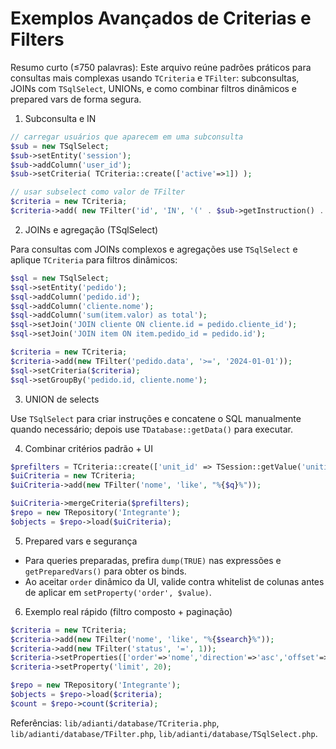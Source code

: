 # Exemplos Avançados de Criterias e Filters

Resumo curto (≤750 palavras):
Este arquivo reúne padrões práticos para consultas mais complexas usando `TCriteria` e `TFilter`: subconsultas, JOINs com `TSqlSelect`, UNIONs, e como combinar filtros dinâmicos e prepared vars de forma segura.

1) Subconsulta e IN

```php
// carregar usuários que aparecem em uma subconsulta
$sub = new TSqlSelect;
$sub->setEntity('session');
$sub->addColumn('user_id');
$sub->setCriteria( TCriteria::create(['active'=>1]) );

// usar subselect como valor de TFilter
$criteria = new TCriteria;
$criteria->add( new TFilter('id', 'IN', '(' . $sub->getInstruction() . ')') );
```

2) JOINs e agregação (TSqlSelect)

Para consultas com JOINs complexos e agregações use `TSqlSelect` e aplique `TCriteria` para filtros dinâmicos:

```php
$sql = new TSqlSelect;
$sql->setEntity('pedido');
$sql->addColumn('pedido.id');
$sql->addColumn('cliente.nome');
$sql->addColumn('sum(item.valor) as total');
$sql->setJoin('JOIN cliente ON cliente.id = pedido.cliente_id');
$sql->setJoin('JOIN item ON item.pedido_id = pedido.id');

$criteria = new TCriteria;
$criteria->add(new TFilter('pedido.data', '>=', '2024-01-01'));
$sql->setCriteria($criteria);
$sql->setGroupBy('pedido.id, cliente.nome');
```

3) UNION de selects

Use `TSqlSelect` para criar instruções e concatene o SQL manualmente quando necessário; depois use `TDatabase::getData()` para executar.

4) Combinar critérios padrão + UI

```php
$prefilters = TCriteria::create(['unit_id' => TSession::getValue('unitid')]);
$uiCriteria = new TCriteria;
$uiCriteria->add(new TFilter('nome', 'like', "%{$q}%"));

$uiCriteria->mergeCriteria($prefilters);
$repo = new TRepository('Integrante');
$objects = $repo->load($uiCriteria);
```

5) Prepared vars e segurança

- Para queries preparadas, prefira `dump(TRUE)` nas expressões e `getPreparedVars()` para obter os binds.
- Ao aceitar `order` dinâmico da UI, valide contra whitelist de colunas antes de aplicar em `setProperty('order', $value)`.

6) Exemplo real rápido (filtro composto + paginação)

```php
$criteria = new TCriteria;
$criteria->add(new TFilter('nome', 'like', "%{$search}%"));
$criteria->add(new TFilter('status', '=', 1));
$criteria->setProperties(['order'=>'nome','direction'=>'asc','offset'=>$offset]);
$criteria->setProperty('limit', 20);

$repo = new TRepository('Integrante');
$objects = $repo->load($criteria);
$count = $repo->count($criteria);
```

Referências: `lib/adianti/database/TCriteria.php`, `lib/adianti/database/TFilter.php`, `lib/adianti/database/TSqlSelect.php`.
